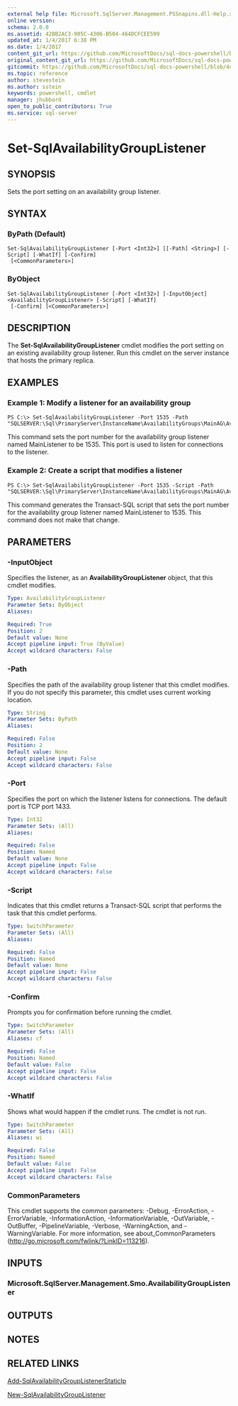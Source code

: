 ```yaml
---
external help file: Microsoft.SqlServer.Management.PSSnapins.dll-Help.xml
online version: 
schema: 2.0.0
ms.assetid: 42BB2AC3-905C-4306-B504-464DCFCEE599
updated_at: 1/4/2017 6:38 PM
ms.date: 1/4/2017
content_git_url: https://github.com/MicrosoftDocs/sql-docs-powershell/blob/master/sqlserver-cmdlets/sqlps/vlatest/Set-SqlAvailabilityGroupListener.md
original_content_git_url: https://github.com/MicrosoftDocs/sql-docs-powershell/blob/master/sqlserver-cmdlets/sqlps/vlatest/Set-SqlAvailabilityGroupListener.md
gitcommit: https://github.com/MicrosoftDocs/sql-docs-powershell/blob/4c48bd1c26220ff873e612527853aeeef98777da/sqlserver-cmdlets/sqlps/vlatest/Set-SqlAvailabilityGroupListener.md
ms.topic: reference
author: stevestein
ms.author: sstein
keywords: powershell, cmdlet
manager: jhubbard
open_to_public_contributors: True
ms.service: sql-server
---
```


# Set-SqlAvailabilityGroupListener

## SYNOPSIS
Sets the port setting on an availability group listener.

## SYNTAX

### ByPath (Default)
```
Set-SqlAvailabilityGroupListener [-Port <Int32>] [[-Path] <String>] [-Script] [-WhatIf] [-Confirm]
 [<CommonParameters>]
```

### ByObject
```
Set-SqlAvailabilityGroupListener [-Port <Int32>] [-InputObject] <AvailabilityGroupListener> [-Script] [-WhatIf]
 [-Confirm] [<CommonParameters>]
```

## DESCRIPTION
The **Set-SqlAvailabilityGroupListener** cmdlet modifies the port setting on an existing availability group listener.
Run this cmdlet on the server instance that hosts the primary replica.

## EXAMPLES

### Example 1: Modify a listener for an availability group
```
PS C:\> Set-SqlAvailabilityGroupListener -Port 1535 -Path "SQLSERVER:\Sql\PrimaryServer\InstanceName\AvailabilityGroups\MainAG\AvailabilityGroupListeners\MainListener"
```

This command sets the port number for the availability group listener named MainListener to be 1535.
This port is used to listen for connections to the listener.

### Example 2: Create a script that modifies a listener
```
PS C:\> Set-SqlAvailabilityGroupListener -Port 1535 -Script -Path "SQLSERVER:\Sql\PrimaryServer\InstanceName\AvailabilityGroups\MainAG\AvailabilityGroupListeners\MainListener"
```

This command generates the Transact-SQL script that sets the port number for the availability group listener named MainListener to 1535.
This command does not make that change.

## PARAMETERS

### -InputObject
Specifies the listener, as an **AvailabilityGroupListener** object, that this cmdlet modifies.

```yaml
Type: AvailabilityGroupListener
Parameter Sets: ByObject
Aliases: 

Required: True
Position: 2
Default value: None
Accept pipeline input: True (ByValue)
Accept wildcard characters: False
```

### -Path
Specifies the path of the availability group listener that this cmdlet modifies.
If you do not specify this parameter, this cmdlet uses current working location.

```yaml
Type: String
Parameter Sets: ByPath
Aliases: 

Required: False
Position: 2
Default value: None
Accept pipeline input: False
Accept wildcard characters: False
```

### -Port
Specifies the port on which the listener listens for connections.
The default port is TCP port 1433.

```yaml
Type: Int32
Parameter Sets: (All)
Aliases: 

Required: False
Position: Named
Default value: None
Accept pipeline input: False
Accept wildcard characters: False
```

### -Script
Indicates that this cmdlet returns a Transact-SQL script that performs the task that this cmdlet performs.

```yaml
Type: SwitchParameter
Parameter Sets: (All)
Aliases: 

Required: False
Position: Named
Default value: None
Accept pipeline input: False
Accept wildcard characters: False
```

### -Confirm
Prompts you for confirmation before running the cmdlet.

```yaml
Type: SwitchParameter
Parameter Sets: (All)
Aliases: cf

Required: False
Position: Named
Default value: False
Accept pipeline input: False
Accept wildcard characters: False
```

### -WhatIf
Shows what would happen if the cmdlet runs.
The cmdlet is not run.

```yaml
Type: SwitchParameter
Parameter Sets: (All)
Aliases: wi

Required: False
Position: Named
Default value: False
Accept pipeline input: False
Accept wildcard characters: False
```

### CommonParameters
This cmdlet supports the common parameters: -Debug, -ErrorAction, -ErrorVariable, -InformationAction, -InformationVariable, -OutVariable, -OutBuffer, -PipelineVariable, -Verbose, -WarningAction, and -WarningVariable. For more information, see about_CommonParameters (http://go.microsoft.com/fwlink/?LinkID=113216).

## INPUTS

### Microsoft.SqlServer.Management.Smo.AvailabilityGroupListener

## OUTPUTS

## NOTES

## RELATED LINKS

[Add-SqlAvailabilityGroupListenerStaticIp](xref:sqlps/vlatest/Add-SqlAvailabilityGroupListenerStaticIp.md)

[New-SqlAvailabilityGroupListener](xref:sqlps/vlatest/New-SqlAvailabilityGroupListener.md)
